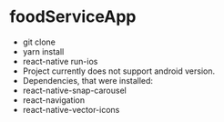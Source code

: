 # foodServiceApp
- git clone 
- yarn install
- react-native run-ios
- Project currently does not support android version.
- Dependencies, that were installed:
- react-native-snap-carousel
- react-navigation
- react-native-vector-icons
